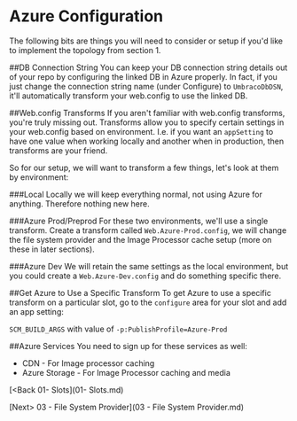 # Azure Configuration
The following bits are things you will need to consider or setup if you'd like to implement the topology from section 1.

##DB Connection String
You can keep your DB connection string details out of your repo by configuring the linked DB in Azure properly.  In fact, if you just change the connection string name (under Configure) to `UmbracoDbDSN`, it'll automatically transform your web.config to use the linked DB.

##Web.config Transforms
If you aren't familiar with web.config transforms, you're truly missing out.  Transforms allow you to specify certain settings in your web.config based on environment.  I.e. if you want an `appSetting` to have one value when working locally and another when in production, then transforms are your friend.

So for our setup, we will want to transform a few things, let's look at them by environment:

###Local
Locally we will keep everything normal, not using Azure for anything.  Therefore nothing new here.

###Azure Prod/Preprod
For these two environments, we'll use a single transform.  Create a transform called `Web.Azure-Prod.config`, we will change the file system provider and the Image Processor cache setup (more on these in later sections).

###Azure Dev
We will retain the same settings as the local environment, but you could create a `Web.Azure-Dev.config` and do something specific there.

##Get Azure to Use a Specific Transform
To get Azure to use a specific transform on a particular slot, go to the `configure` area for your slot and add an app setting:

`SCM_BUILD_ARGS` with value of `-p:PublishProfile=Azure-Prod`

##Azure Services
You need to sign up for these services as well:
* CDN - For Image processor caching
* Azure Storage - For Image Processor caching and media

[<Back 01- Slots](01- Slots.md)

[Next> 03 - File System Provider](03 - File System Provider.md)